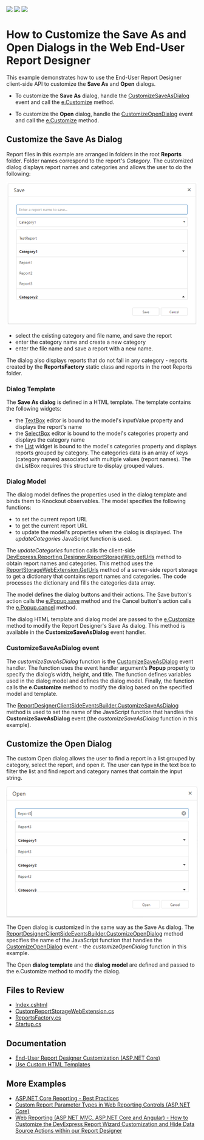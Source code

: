 <!-- default badges list -->
![](https://img.shields.io/endpoint?url=https://codecentral.devexpress.com/api/v1/VersionRange/270777957/23.1.3%2B)
[![](https://img.shields.io/badge/Open_in_DevExpress_Support_Center-FF7200?style=flat-square&logo=DevExpress&logoColor=white)](https://supportcenter.devexpress.com/ticket/details/T897601)
[![](https://img.shields.io/badge/📖_How_to_use_DevExpress_Examples-e9f6fc?style=flat-square)](https://docs.devexpress.com/GeneralInformation/403183)
<!-- default badges end -->
# How to Customize the Save As and Open Dialogs in the Web End-User Report Designer    

This example demonstrates how to use the End-User Report Designer client-side API to customize the **Save As** and **Open** dialogs. 

* To customize the **Save As** dialog, handle the [CustomizeSaveAsDialog](https://docs.devexpress.com/XtraReports/js-ASPxClientReportDesigner?p=netframework#js_aspxclientreportdesigner_customizesaveasdialog) event and call the [e.Customize](https://docs.devexpress.com/XtraReports/js-ASPxClientReportDesignerCustomizeSaveAsDialogEventArgs#js_aspxclientreportdesignercustomizesaveasdialogeventargs_customize_template_model_) method.

* To customize the **Open** dialog, handle the [CustomizeOpenDialog](https://docs.devexpress.com/XtraReports/js-ASPxClientReportDesigner?p=netframework#js_aspxclientreportdesigner_customizeopendialog) event and call the [e.Customize](https://docs.devexpress.com/XtraReports/js-ASPxClientReportDesignerCustomizeOpenDialogEventArgs#js_aspxclientreportdesignercustomizeopendialogeventargs_customize_template_model_) method.

## Customize the Save As Dialog    

Report files in this example are arranged in folders in the root **Reports** folder. Folder names correspond to the report's _Category_.  The customized dialog displays report names and categories and allows the user to do the following: 

![Custom Save As Dialog](images/save-as-dialog.png)


* select the existing category and file name, and save the report  
* enter the category name and create a new category 
* enter the file name and save a report with a new name. 

The dialog also displays reports that do not fall in any category - reports created by the **ReportsFactory** static class and reports in the root Reports folder.   

### Dialog Template    

The **Save As dialog** is defined in a HTML template. The template contains the following widgets: 

* the [TextBox](https://js.devexpress.com/Documentation/Guide/Widgets/TextBox/Overview/) editor is bound to the model's inputValue property and displays the report's name 
* the [SelectBox](https://js.devexpress.com/Documentation/Guide/Widgets/SelectBox/Overview/) editor is bound to the model's categories property and displays the category name 
* the [List](https://js.devexpress.com/Documentation/Guide/Widgets/List/Overview/) widget is bound to the model's categories property and displays reports grouped by category. The categories data is an array of keys (category names) associated with multiple values (report names). The dxListBox  requires this structure to display grouped values. 
  

### Dialog Model   

The dialog model defines the properties used in the dialog template and binds them to Knockout observables. The model specifies the following functions: 

* to set the current report URL 
* to get the current report URL 
* to update the model's properties when the dialog is displayed. The _updateCategories_ JavaScript function is used. 

The _updateCategories_ function calls the client-side [DevExpress.Reporting.Designer.ReportStorageWeb.getUrls](https://docs.devexpress.com/XtraReports/js-ASPxClientReportDesigner?p=netframework#js_aspxclientreportdesigner_reportstoragegeturls) method to obtain report names and categories. This method uses the [ReportStorageWebExtension.GetUrls](https://docs.devexpress.com/XtraReports/DevExpress.XtraReports.Web.Extensions.ReportStorageWebExtension.GetUrls) method of a server-side report storage to get a dictionary that contains report names and categories. The code processes the dictionary and fills the categories data array. 

The model defines the dialog buttons and their actions. The Save button's action calls the [e.Popup.save](https://docs.devexpress.com/XtraReports/js-DevExpress.Reporting.Designer.Tools.SaveAsReportDialog?p=netframework#js_devexpress_reporting_designer_tools_saveasreportdialog_save_url_) method and the Cancel button's action calls the [e.Popup.cancel](https://docs.devexpress.com/XtraReports/js-DevExpress.Reporting.Designer.Tools.ReportDialogBase#js_devexpress_reporting_designer_tools_reportdialogbase_cancel) method. 

The dialog HTML template and dialog model are passed to the [e.Customize](https://docs.devexpress.com/XtraReports/js-ASPxClientReportDesignerCustomizeSaveAsDialogEventArgs#js_aspxclientreportdesignercustomizesaveasdialogeventargs_customize_template_model_) method to modify the Report Designer's Save As dialog. This method is available in the **CustomizeSaveAsDialog** event handler. 

### CustomizeSaveAsDialog event  

The _customizeSaveAsDialog_ function is the [CustomizeSaveAsDialog](https://docs.devexpress.com/XtraReports/js-ASPxClientReportDesigner?p=netframework#js_aspxclientreportdesigner_customizesaveasdialog) event handler. The function uses the event handler argument’s **Popup** property to specify the dialog’s width, height, and title. The function defines variables used in the dialog model and defines the dialog model. Finally, the function calls the **e.Customize** method to modify the dialog based on the specified model and template.  

The [ReportDesignerClientSideEventsBuilder.CustomizeSaveAsDialog](https://docs.devexpress.com/XtraReports/DevExpress.AspNetCore.Reporting.ReportDesigner.ReportDesignerClientSideEventsBuilder.CustomizeSaveAsDialog(System.String)) method is used to set the name of the JavaScript function that handles the **CustomizeSaveAsDialog** event (the _customizeSaveAsDialog_ function in this example).  

## Customize the Open Dialog   

The custom Open dialog allows the user to find a report in a list grouped by category, select the report, and open it. The user can type in the text box to filter the list and find report and category names that contain the input string.

![Custom Open Dialog](images/open-dialog.png)

The Open dialog is customized in the same way as the Save As dialog. The [ReportDesignerClientSideEventsBuilder.CustomizeOpenDialog](https://docs.devexpress.com/XtraReports/DevExpress.AspNetCore.Reporting.ReportDesigner.ReportDesignerClientSideEventsBuilder.CustomizeOpenDialog(System.String)) method specifies the name of the JavaScript function that handles the [CustomizeOpenDialog](https://docs.devexpress.com/XtraReports/js-ASPxClientReportDesigner?p=netframework#js_aspxclientreportdesigner_customizeopendialog) event - the _customizeOpenDialog_ function in this example.  

The Open **dialog template** and the **dialog model** are defined and passed to the e.Customize method to modify the dialog.  


## Files to Review

- [Index.cshtml](AspNetCoreReportingDialogCustomization/Views/Home/Index.cshtml)
- [CustomReportStorageWebExtension.cs](AspNetCoreReportingDialogCustomization/Services/CustomReportStorageWebExtension.cs)
- [ReportsFactory.cs](AspNetCoreReportingDialogCustomization/PredefinedReports/ReportsFactory.cs)
- [Startup.cs](AspNetCoreReportingDialogCustomization/Startup.cs)

## Documentation

- [End-User Report Designer Customization (ASP.NET Core)](https://docs.devexpress.com/XtraReports/400278/web-reporting/asp-net-core-reporting/end-user-report-designer-in-asp-net-applications/customize-the-report-designer)
- [Use Custom HTML Templates](https://docs.devexpress.com/XtraReports/403960/web-reporting/general-information-on-web-reporting/use-custom-html-templates)

## More Examples

- [ASP.NET Core Reporting - Best Practices](https://github.com/DevExpress-Examples/AspNetCore.Reporting.BestPractices)
- [Custom Report Parameter Types in Web Reporting Controls (ASP.NET Core)](https://github.com/DevExpress-Examples/Reporting-Custom-Parameter-Editor-AspNet-Core)
- [Web Reporting (ASP.NET MVC, ASP.NET Core and Angular) - How to Customize the DevExpress Report Wizard Customization and Hide Data Source Actions within our Report Designer](https://github.com/DevExpress-Examples/reporting-web-wizard-customization-service)
 
